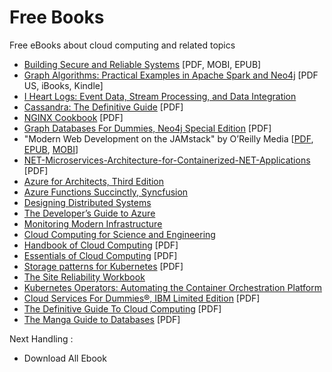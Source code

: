 # Free Books
Free eBooks about cloud computing and related topics

- [Building Secure and Reliable Systems](https://landing.google.com/sre/resources/foundationsandprinciples/srs-book/) [PDF, MOBI, EPUB]
- [Graph Algorithms: Practical Examples in Apache Spark and Neo4j](https://neo4j.com/graph-algorithms-book/) [PDF US, iBooks, Kindle]
- [I Heart Logs: Event Data, Stream Processing, and Data Integration](https://www.confluent.io/ebook/i-heart-logs-event-data-stream-processing-and-data-integration/)
- [Cassandra: The Definitive Guide](https://www.datastax.com/sites/default/files/content/ebook/2020-04/9781492079514%20%282%29.pdf) [PDF]
- [NGINX Cookbook](https://www.nginx.com/resources/library/complete-nginx-cookbook/) [PDF]
- [Graph Databases For Dummies, Neo4j Special Edition](https://go.neo4j.com/rs/710-RRC-335/images/Graph-Databases-For-Dummies.pdf) [PDF]
- "Modern Web Development on the JAMstack" by O’Reilly Media [[PDF](https://www.netlify.com/pdf/oreilly-modern-web-development-on-the-jamstack.pdf), [EPUB](https://www.netlify.com/epub/oreilly-modern-web-development-on-the-jamstack.epub), [MOBI](https://www.netlify.com/mobi/oreilly-modern-web-development-on-the-jamstack.mobi)]
- [NET-Microservices-Architecture-for-Containerized-NET-Applications](https://aka.ms/microservicesebook) [PDF]
- [Azure for Architects, Third Edition](https://azure.microsoft.com/en-us/resources/azure-for-architects/) 
- [Azure Functions Succinctly, Syncfusion](https://www.syncfusion.com/ebooks/azure-functions-succinctly) 
- [Designing Distributed Systems](https://azure.microsoft.com/en-us/resources/designing-distributed-systems/) 
- [The Developer’s Guide to Azure](https://azure.microsoft.com/en-us/campaigns/developer-guide/)
- [Monitoring Modern Infrastructure](https://www.datadoghq.com/ebook/monitoring-modern-infrastructure/)
- [Cloud Computing for Science and Engineering](https://cloud4scieng.org/chapters/)
- [Handbook of Cloud Computing](https://studytm.files.wordpress.com/2014/03/hand-book-of-cloud-computing.pdf) [PDF]
- [Essentials of Cloud Computing](http://index-of.co.uk/Cloud-Computing-Books/Essentials%20of%20cloud%20computing%20(2015).pdf) [PDF]
- [Storage patterns for Kubernetes](https://www.redhat.com/cms/managed-files/st-storage-patterns-kubernetes-dummies-ebook-f20626-201911-en.pdf) [PDF]
- [The Site Reliability Workbook](https://sre.google/workbook/table-of-contents/)
- [Kubernetes Operators: Automating the Container Orchestration Platform](https://www.redhat.com/cms/managed-files/cl-oreilly-kubernetes-operators-ebook-f21452-202001-en_2.pdf?extIdCarryOver=true&sc_cid=701f2000001Css5AAC)
- [Cloud Services For Dummies®, IBM Limited Edition](https://www.ibm.com/cloud-computing/files/cloud-for-dummies.pdf) [PDF]
- [The Definitive Guide To Cloud Computing](http://eddiejackson.net/web_documents/The_Definitive_Guide_to_Cloud_Computing.pdf) [PDF]
- [The Manga Guide to Databases](https://oberstar.eu.org/share/Documents/The-Manga-guide-to-databases.pdf) [PDF]

Next Handling : 
- Download All Ebook
